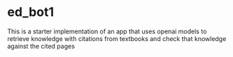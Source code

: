 # ed_bot1

This is a starter implementation of an app that uses openai models to retrieve knowledge with citations from textbooks and check that knowledge against the cited pages